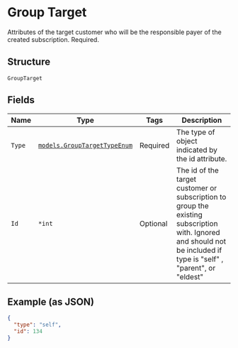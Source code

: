 
# Group Target

Attributes of the target customer who will be the responsible payer of the created subscription. Required.

## Structure

`GroupTarget`

## Fields

| Name | Type | Tags | Description |
|  --- | --- | --- | --- |
| `Type` | [`models.GroupTargetTypeEnum`](group-target-type-enum.md) | Required | The type of object indicated by the id attribute. |
| `Id` | `*int` | Optional | The id of the target customer or subscription to group the existing subscription with. Ignored and should not be included if type is "self" , "parent", or "eldest" |

## Example (as JSON)

```json
{
  "type": "self",
  "id": 134
}
```

